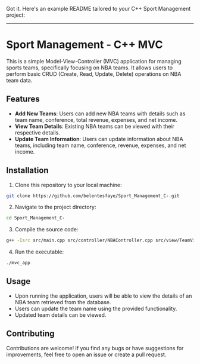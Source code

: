 Got it. Here's an example README tailored to your C++ Sport Management project:

---

# Sport Management - C++ MVC

This is a simple Model-View-Controller (MVC) application for managing sports teams, specifically focusing on NBA teams. It allows users to perform basic CRUD (Create, Read, Update, Delete) operations on NBA team data.

## Features

- **Add New Teams**: Users can add new NBA teams with details such as team name, conference, total revenue, expenses, and net income.
- **View Team Details**: Existing NBA teams can be viewed with their respective details.
- **Update Team Information**: Users can update information about NBA teams, including team name, conference, revenue, expenses, and net income.

## Installation

1. Clone this repository to your local machine:

```bash
git clone https://github.com/belentesfaye/Sport_Management_C-.git
```

2. Navigate to the project directory:

```bash
cd Sport_Management_C-
```

3. Compile the source code:

```bash
g++ -Isrc src/main.cpp src/controller/NBAController.cpp src/view/TeamView.cpp src/model/NBATeam.cpp -o mvc_app
```

4. Run the executable:

```bash
./mvc_app
```

## Usage

- Upon running the application, users will be able to view the details of an NBA team retrieved from the database.
- Users can update the team name using the provided functionality.
- Updated team details can be viewed.

## Contributing

Contributions are welcome! If you find any bugs or have suggestions for improvements, feel free to open an issue or create a pull request.
